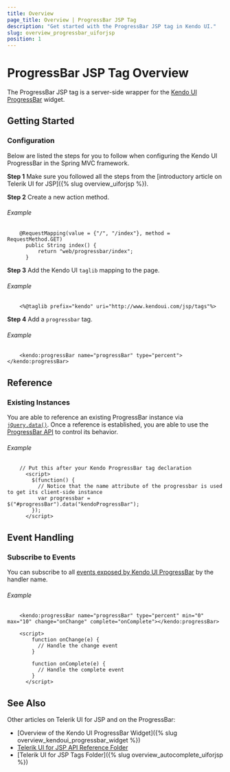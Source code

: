 ```yaml
---
title: Overview
page_title: Overview | ProgressBar JSP Tag
description: "Get started with the ProgressBar JSP tag in Kendo UI."
slug: overview_progressbar_uiforjsp
position: 1
---
```


# ProgressBar JSP Tag Overview

The ProgressBar JSP tag is a server-side wrapper for the [Kendo UI ProgressBar](/api/javascript/ui/progressbar) widget.

## Getting Started

### Configuration

Below are listed the steps for you to follow when configuring the Kendo UI ProgressBar in the Spring MVC framework.

**Step 1** Make sure you followed all the steps from the [introductory article on Telerik UI for JSP]({% slug overview_uiforjsp %}).

**Step 2** Create a new action method.

###### Example

		@RequestMapping(value = {"/", "/index"}, method = RequestMethod.GET)
		  public String index() {       
		      return "web/progressbar/index";
		  }  

**Step 3** Add the Kendo UI `taglib` mapping to the page.

###### Example

		<%@taglib prefix="kendo" uri="http://www.kendoui.com/jsp/tags"%>

**Step 4** Add a `progressbar` tag.

###### Example

		<kendo:progressBar name="progressBar" type="percent"></kendo:progressBar>

## Reference

### Existing Instances

You are able to reference an existing ProgressBar instance via [`jQuery.data()`](http://api.jquery.com/jQuery.data/). Once a reference is established, you are able to use the [ProgressBar API](/api/javascript/ui/progressbar#methods) to control its behavior.

###### Example

		// Put this after your Kendo ProgressBar tag declaration
		  <script>
		    $(function() {
		      // Notice that the name attribute of the progressbar is used to get its client-side instance
		      var progressbar = $("#progressBar").data("kendoProgressBar");
		    });
		  </script>

## Event Handling

### Subscribe to Events

You can subscribe to all [events exposed by Kendo UI ProgressBar](/api/javascript/ui/progressbar#events) by the handler name.

###### Example

		<kendo:progressBar name="progressBar" type="percent" min="0" max="10" change="onChange" complete="onComplete"></kendo:progressBar>

		<script>
		    function onChange(e) {
		      // Handle the change event
		    }

		    function onComplete(e) {
		      // Handle the complete event
		    }
		  </script>

## See Also

Other articles on Telerik UI for JSP and on the ProgressBar:

* [Overview of the Kendo UI ProgressBar Widget]({% slug overview_kendoui_progressbar_widget %})
* [Telerik UI for JSP API Reference Folder](/api/jsp/autocomplete/animation)
* [Telerik UI for JSP Tags Folder]({% slug overview_autocomplete_uiforjsp %})
